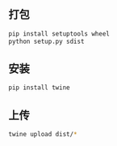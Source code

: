 
## 打包
```sh
pip install setuptools wheel
python setup.py sdist
```

## 安装
```sh
pip install twine
```
## 上传
```sh
twine upload dist/*
```


